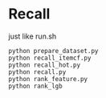# Recall
just like run.sh
```shell
python prepare_dataset.py
python recall_itemcf.py
python recall_hot.py
python recall.py
python rank_feature.py
python rank_lgb
```

